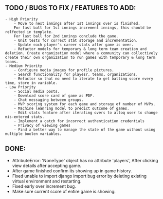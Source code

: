 
## TODO / BUGS TO FIX / FEATURES TO ADD:
    - High Priority
        - Move to next innings after 1st innings over is finished.
        For last ball for 1st innings increment innings, this should be relfected in template.
        For last ball for 2nd innings conclude the game.
        - Unit tests for correct stat storage and incrementation.
        - Update each player's career stats after game is over.
        - Refactor models for temporary & long term team creation and deletion. Create organization model where a community can collectively create their own organization to run games with temporary & long term teams. 
    - Medium Priority
        - Configure media images for profile pictures.
        - Search functionality for playesr, teams, organizations.
        - Refactor so that no need to iterate to get batting score every time, store in variable.
    - Low Priority
        - Social media posts.
        - Download score card of game as PDF.
        - Chat messaging between groups.
        - MVP scoring system for each game and storage of number of MVPs.
        - Machine leanring model to predict outcome of games.
        - Edit stats feature after iterating overs to alloq user to change mis-entered stats.
        - Implement a catch for incorrect authentication credentials
        - Privacy of viewing games
        - Find a better way to manage the state of the game without using multiple boolen variables.


## DONE:
- AttributeError: 'NoneType' object has no attribute 'players', After clicking view details after accepting game.
- After game finished confirm its showing up in game history.
- Fixed unable to import django import bug error by deleting
existing virtual environment and restarting.
- Fixed early over increment bug.
- Make sure current score of entire game is showing.

